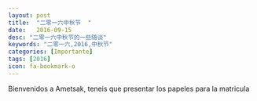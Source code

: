 ```yaml
---
layout: post
title:  "二零一六中秋节  "
date:   2016-09-15
desc: "二零一六中秋节的一些随谈"
keywords: "二零一六,2016,中秋节"
categories: [Importante]
tags: [2016]
icon: fa-bookmark-o
---
```


Bienvenidos a Ametsak, teneis que presentar los papeles para la matricula
